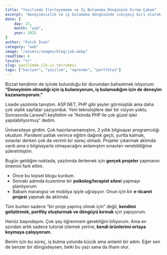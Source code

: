 ```yaml
---
title: "Yazılımda İlerleyememe ve İş Bulamama Döngüsünü Kırma Çabam"
excerpt: "Deneyimsizlik ve iş bulamama döngüsünde sıkışmış biri olarak, küçük projelerle çıkış arayışımı paylaşıyorum."
date: {
    day: 17,
    month: "şub",
    year: 2025
}
author: "Fatih İnan"
category: "web"
image: "/assets/images/blog/job.webp"
readTime: 6
locale: "tr"
slug: yazilimda-ilk-is-tecrubesi
tags: ["kariyer", "yazilim", "ogrenme", "portfolyo"]
---
```


Bizzat kendimin de içinde bulunduğu bir durumdan bahsetmek istiyorum:  
**“Deneyimim olmadığı için iş bulamıyorum, iş bulamadığım için de deneyim kazanamıyorum.”**  

Lisede yazılımla tanıştım. ASP.NET, PHP gibi şeyler görmüştük ama daha çok statik sayfalar yazıyorduk. Yeni teknolojilere dair bir vizyon yoktu. Sonrasında Laravel’i keşfettim ve “Aslında PHP ile çok güzel işler yapılabiliyormuş” dedim.  

Üniversiteye girdim. Çok hazırlanamamıştım, 2 yıllık bilgisayar programcılığı okudum. Pandemi patlak verince eğitim dağınık geçti, yurtta kalmak, sınavlar derken çok da verimli bir süreç olmadı. Projeler çıkarmak aklımda vardı ama o bilgisayarla olmayacağını anlamıştım sınavları verebildiğime şükretmiştim.

Bugün geldiğim noktada, yazılımda ilerlemek için **gerçek projeler** yapmanın önemini fark ettim.  
- Önce bu kişisel blogu kurdum.  
- Sonraki adımda kuzenime bir **psikolog/terapist sitesi** yapmayı planlıyorum.  
- Babam marangoz ve mobilya işiyle uğraşıyor. Onun için bir **e-ticaret projesi** yapmak da aklımda.  

Tüm bunları sadece “bir proje yapmış olmak için” değil, **kendimi geliştirmek, portföy oluşturmak ve döngüyü kırmak** için yapıyorum.  

Henüz başındayım. Çok şey öğrenmem gerektiğini biliyorum. Ama en azından artık sadece tutorial izlemek yerine, **kendi ürünlerimi ortaya koymaya çalışıyorum.**  

Benim için bu süreç, iş bulma yolunda küçük ama anlamlı bir adım. Eğer sen de benzer bir döngüdeysen, belki bu yazı sana da ilham olur.  

